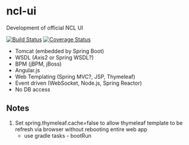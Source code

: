 # ncl-ui
Development of official NCL UI

[![Build Status][ci-img]][ci-lnk] [![Coverage Status][co-img]][co-lnk]

- Tomcat (embedded by Spring Boot)
- WSDL (Axis2 or Spring WSDL?)
- BPM (jBPM, jBoss)
- Angular.js
- Web Templating (Spring MVC?, JSP, Thymeleaf)
- Event driven (WebSocket, Node.js, Spring Reactor)
- No DB access

## Notes
1. Set spring.thymeleaf.cache=false to allow thymeleaf template to be refresh via browser without rebooting entire web app
    - use gradle tasks - bootRun

[ci-img]: https://travis-ci.org/nus-ncl/service-web.svg?branch=master
[ci-lnk]: https://travis-ci.org/nus-ncl/service-web
[co-img]: https://coveralls.io/repos/github/nus-ncl/service-web/badge.svg?branch=master
[co-lnk]: https://coveralls.io/github/nus-ncl/service-web?branch=master
